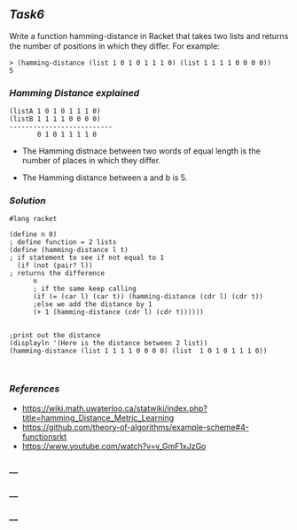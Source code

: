 ## **_Task6_**

Write a function hamming-distance in Racket that takes two lists and returns the number of positions in which they diﬀer. For example:

```
> (hamming-distance (list 1 0 1 0 1 1 1 0) (list 1 1 1 1 0 0 0 0)) 
5
```
### **_Hamming Distance explained_**

```
(listA 1 0 1 0 1 1 1 0) 
(listB 1 1 1 1 0 0 0 0)
--------------------------
       0 1 0 1 1 1 1 0
```
- The Hamming distnace between two words of equal length is
the number of places in which they differ.

- The Hamming distance between a and b is 5.

### **_Solution_**

```
#lang racket

(define n 0)
; define function = 2 lists 
(define (hamming-distance l t)
; if statement to see if not equal to 1  
  (if (not (pair? l))
; returns the difference 
      n 
      ; if the same keep calling 
      (if (= (car l) (car t)) (hamming-distance (cdr l) (cdr t)) 
      ;else we add the distance by 1 
      (+ 1 (hamming-distance (cdr l) (cdr t)))))) 


;print out the distance 
(displayln '(Here is the distance between 2 list))
(hamming-distance (list 1 1 1 1 0 0 0 0) (list  1 0 1 0 1 1 1 0))



```

### **_References_**
- https://wiki.math.uwaterloo.ca/statwiki/index.php?title=hamming_Distance_Metric_Learning
- https://github.com/theory-of-algorithms/example-scheme#4-functionsrkt
- https://www.youtube.com/watch?v=v_GmF1xJzGo

### **__**
### **__**
### **__**